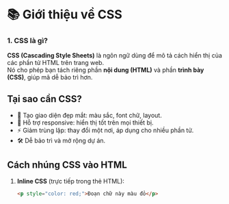 # 📚 Giới thiệu về CSS

### 1. CSS là gì?

**CSS (Cascading Style Sheets)** là ngôn ngữ dùng để mô tả cách hiển thị của các phần tử HTML trên trang web.  
Nó cho phép bạn tách riêng phần **nội dung (HTML)** và phần **trình bày (CSS)**, giúp mã dễ bảo trì hơn.

## Tại sao cần CSS?

- 🎨 Tạo giao diện đẹp mắt: màu sắc, font chữ, layout.
- 📱 Hỗ trợ responsive: hiển thị tốt trên mọi thiết bị.
- ⚡ Giảm trùng lặp: thay đổi một nơi, áp dụng cho nhiều phần tử.
- 🛠️ Dễ bảo trì và mở rộng dự án.

## Cách nhúng CSS vào HTML

1. **Inline CSS** (trực tiếp trong thẻ HTML):
   ```html
   <p style="color: red;">Đoạn chữ này màu đỏ</p>
   ```
